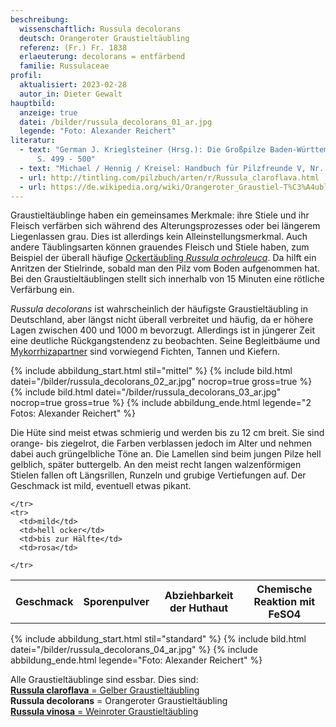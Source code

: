 ```yaml
---
beschreibung:
  wissenschaftlich: Russula decolorans
  deutsch: Orangeroter Graustieltäubling
  referenz: (Fr.) Fr. 1838
  erlaeuterung: decolorans = entfärbend
  familie: Russulaceae
profil:
  aktualisiert: 2023-02-28
  autor_in: Dieter Gewalt
hauptbild:
  anzeige: true
  datei: /bilder/russula_decolorans_01_ar.jpg
  legende: "Foto: Alexander Reichert"
literatur:
  - text: "German J. Krieglsteiner (Hrsg.): Die Großpilze Baden-Württembergs Band 2
      S. 499 - 500"
  - text: "Michael / Hennig / Kreisel: Handbuch für Pilzfreunde V, Nr. 105"
  - url: http://tintling.com/pilzbuch/arten/r/Russula_claroflava.html
  - url: https://de.wikipedia.org/wiki/Orangeroter_Graustiel-T%C3%A4ubling
---
```

Graustieltäublinge haben ein gemeinsames Merkmale: ihre Stiele und ihr Fleisch verfärben sich während des Alterungsprozesses oder bei längerem Liegenlassen grau. Dies ist allerdings kein Alleinstellungsmerkmal. Auch andere Täublingsarten können grauendes Fleisch und Stiele haben, zum Beispiel der überall häufige [Ockertäubling *Russula ochroleuca*](/pilze/russula-ochroleuca-ockertäubling). Da hilft ein Anritzen der Stielrinde, sobald man den Pilz vom Boden aufgenommen hat. Bei den Graustieltäublingen stellt sich innerhalb von 15 Minuten eine rötliche Verfärbung ein. 

*Russula decolorans* ist wahrscheinlich der häufigste Graustieltäubling in Deutschland, aber längst nicht überall verbreitet und häufig, da er höhere Lagen zwischen 400 und 1000 m bevorzugt. Allerdings ist in jüngerer Zeit eine deutliche Rückgangstendenz zu beobachten. Seine Begleitbäume und [Mykorrhizapartner](Mykorrhiza "Glossar") sind vorwiegend Fichten, Tannen und Kiefern.

{% include abbildung_start.html stil="mittel" %}
{% include bild.html datei="/bilder/russula_decolorans_02_ar.jpg" nocrop=true gross=true %}
{% include bild.html datei="/bilder/russula_decolorans_03_ar.jpg" nocrop=true gross=true %}
{% include abbildung_ende.html legende="2 Fotos: Alexander Reichert" %}

Die Hüte sind meist etwas schmierig und werden bis zu 12 cm breit. Sie sind orange- bis ziegelrot, die Farben verblassen jedoch im Alter und nehmen dabei auch grüngelbliche Töne an. Die Lamellen sind beim jungen Pilze hell gelblich, später buttergelb. An den meist recht langen walzenförmigen Stielen fallen oft Längsrillen, Runzeln und grubige Vertiefungen auf. Der Geschmack ist mild, eventuell etwas pikant.

<div class="table-responsive">
  <table class="table taeubling">
    <tr>
      <th rowspan="2">Geschmack</th>
      <th rowspan="2">Sporenpulver</th>
      <th rowspan="2">Abziehbarkeit der Huthaut</th>
      <th colspan="3" class="text-center">Chemische Reaktion mit FeSO4</th>
    </tr>
    <tr>    
      
    </tr>
    <tr>
      <td>mild</td>
      <td>hell ocker</td>
      <td>bis zur Hälfte</td>
      <td>rosa</td>
       
    </tr>
  </table>
</div>

{% include abbildung_start.html stil="standard" %}
{% include bild.html datei="/bilder/russula_decolorans_04_ar.jpg" %}
{% include abbildung_ende.html legende="Foto: Alexander Reichert" %}

Alle Graustieltäublinge sind essbar. Dies sind:\
[**Russula claroflava** = Gelber Graustieltäubling](/pilze/russula-claroflava-gelber-graustieltäubling)\
**Russula decolorans** = Orangeroter Graustieltäubling\
[**Russula vinosa** = Weinroter Graustieltäubling](/pilze/russula-vinosa-weinroter-graustieltäubling)